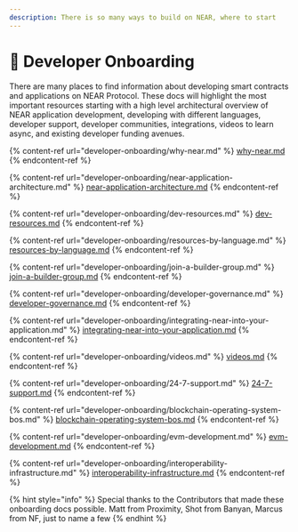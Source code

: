 ```yaml
---
description: There is so many ways to build on NEAR, where to start
---
```


# 👋 Developer Onboarding

&#x20;There are many places to find information about developing smart contracts and applications on NEAR Protocol. These docs will highlight the most important resources starting with a high level architectural overview of NEAR application development, developing with different languages, developer support, developer communities, integrations, videos to learn async, and existing developer funding avenues.

{% content-ref url="developer-onboarding/why-near.md" %}
[why-near.md](developer-onboarding/why-near.md)
{% endcontent-ref %}

{% content-ref url="developer-onboarding/near-application-architecture.md" %}
[near-application-architecture.md](developer-onboarding/near-application-architecture.md)
{% endcontent-ref %}

{% content-ref url="developer-onboarding/dev-resources.md" %}
[dev-resources.md](developer-onboarding/dev-resources.md)
{% endcontent-ref %}

{% content-ref url="developer-onboarding/resources-by-language.md" %}
[resources-by-language.md](developer-onboarding/resources-by-language.md)
{% endcontent-ref %}

{% content-ref url="developer-onboarding/join-a-builder-group.md" %}
[join-a-builder-group.md](developer-onboarding/join-a-builder-group.md)
{% endcontent-ref %}

{% content-ref url="developer-onboarding/developer-governance.md" %}
[developer-governance.md](developer-onboarding/developer-governance.md)
{% endcontent-ref %}

{% content-ref url="developer-onboarding/integrating-near-into-your-application.md" %}
[integrating-near-into-your-application.md](developer-onboarding/integrating-near-into-your-application.md)
{% endcontent-ref %}

{% content-ref url="developer-onboarding/videos.md" %}
[videos.md](developer-onboarding/videos.md)
{% endcontent-ref %}

{% content-ref url="developer-onboarding/24-7-support.md" %}
[24-7-support.md](developer-onboarding/24-7-support.md)
{% endcontent-ref %}

{% content-ref url="developer-onboarding/blockchain-operating-system-bos.md" %}
[blockchain-operating-system-bos.md](developer-onboarding/blockchain-operating-system-bos.md)
{% endcontent-ref %}

{% content-ref url="developer-onboarding/evm-development.md" %}
[evm-development.md](developer-onboarding/evm-development.md)
{% endcontent-ref %}

{% content-ref url="developer-onboarding/interoperability-infrastructure.md" %}
[interoperability-infrastructure.md](developer-onboarding/interoperability-infrastructure.md)
{% endcontent-ref %}

{% hint style="info" %}
Special thanks to the Contributors that made these onboarding docs possible. Matt from Proximity, Shot from Banyan, Marcus from NF, just to name a few
{% endhint %}
